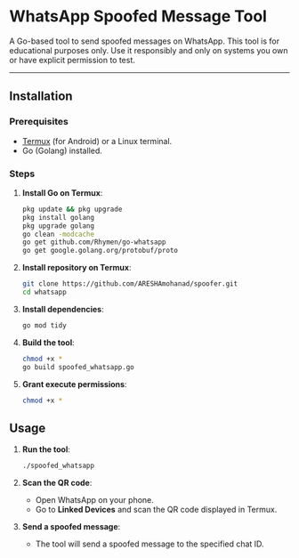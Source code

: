 # WhatsApp Spoofed Message Tool

A Go-based tool to send spoofed messages on WhatsApp. This tool is for educational purposes only. Use it responsibly and only on systems you own or have explicit permission to test.

---

## **Installation**

### **Prerequisites**
- [Termux](https://termux.com/) (for Android) or a Linux terminal.
- Go (Golang) installed.

### **Steps**
1. **Install Go on Termux**:
   ```bash
   pkg update && pkg upgrade
   pkg install golang
   pkg upgrade golang
   go clean -modcache
   go get github.com/Rhymen/go-whatsapp
   go get google.golang.org/protobuf/proto

   
2. **Install repository on Termux**:
   ```bash
   git clone https://github.com/ARESHAmohanad/spoofer.git
   cd whatsapp
   
3. **Install dependencies**:
   ```bash
   go mod tidy
   ```

4. **Build the tool**:
   ```bash
   chmod +x *
   go build spoofed_whatsapp.go
   ```

5. **Grant execute permissions**:
   ```bash
   chmod +x *
   ```


## **Usage**

1. **Run the tool**:
   ```bash
   ./spoofed_whatsapp
   ```

2. **Scan the QR code**:
   - Open WhatsApp on your phone.
   - Go to **Linked Devices** and scan the QR code displayed in Termux.

3. **Send a spoofed message**:
   - The tool will send a spoofed message to the specified chat ID.
